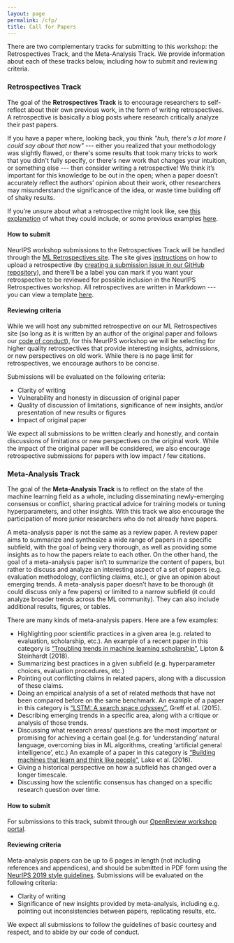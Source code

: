 ```yaml
---
layout: page
permalink: /cfp/
title: Call for Papers
---
```


There are two complementary tracks for submitting to this workshop: the Retrospectives Track, and the Meta-Analysis Track.  We provide information about each of these tracks below, including how to submit and reviewing criteria. 

### Retrospectives Track

The goal of the **Retrospectives Track** is to encourage researchers to self-reflect about their own previous work, in the form of writing retrospectives. A retrospective is basically a blog posts where research critically analyze their past papers. 

If you have a paper where, looking back, you think *"huh, there's a lot more I could say about that now"* ---  either you realized that your methodology was slightly flawed, or there's some results that took many tricks to work that you didn't fully specify, or there's new work that changes your intuition, or something else --- then consider writing a retrospective! We think it’s important for this knowledge to be out in the open; when a paper doesn’t accurately reflect the authors’ opinion about their work, other researchers may misunderstand the significance of the idea, or waste time building off of shaky results. 

If you’re unsure about what a retrospective might look like, see [this explanation](https://ml-retrospectives.github.io/how/) of what they could include, or some previous examples [here](https://ml-retrospectives.github.io/published_retrospectives/index.html). 

#### How to submit

NeurIPS workshop submissions to the Retrospectives Track will be handled through the [ML Retrospectives site](https://ml-retrospectives.github.io/). The site gives [instructions](https://ml-retrospectives.github.io/how/) on how to upload a retrospective (by [creating a submission issue in our GitHub repository](https://github.com/ml-retrospectives/ml-retrospectives.github.io/issues/new/choose)), and there’ll be a label you can mark if you want your retrospective to be reviewed for possible inclusion in the NeurIPS Retrospectives workshop. All retrospectives are written in Markdown --- you can view a template [here](https://ml-retrospectives.github.io/neurips2019/accepted_retrospectives/2099/retro-template/). 

#### Reviewing criteria

While we will host any submitted retrospective on our ML Retrospectives site (so long as it is written by an author of the original paper and follows our [code of conduct](https://ml-retrospectives.github.io/coc/)), for this NeurIPS workshop we will be selecting for higher quality retrospectives that provide interesting insights, admissions, or new perspectives on old work. While there is no page limit for retrospectives, we encourage authors to be concise. 

Submissions will be evaluated on the following criteria:
- Clarity of writing
- Vulnerability and honesty in discussion of original paper
- Quality of discussion of limitations, significance of new insights, and/or presentation of new results or figures 
- Impact of original paper 

We expect all submissions to be written clearly and honestly, and contain discussions of limitations or new perspectives on the original work. While the impact of the original paper will be considered, we also encourage retrospective submissions for papers with low impact / few citations. 


### Meta-Analysis Track

The goal of the **Meta-Analysis Track** is to reflect on the state of the machine learning field as a whole, including disseminating newly-emerging consensus or conflict, sharing practical advice for training models or tuning hyperparameters, and other insights. With this track we also encourage the participation of more junior researchers who do not already have papers. 

A meta-analysis paper is not the same as a review paper. A review paper aims to summarize and synthesize a wide range of papers in a specific subfield, with the goal of being very thorough, as well as providing some insights as to how the papers relate to each other. On the other hand, the goal of a meta-analysis paper isn’t to summarize the content of papers, but rather to discuss and analyze an interesting aspect of a set of papers (e.g. evaluation methodology, conflicting claims, etc.), or give an opinion about emerging trends.  A meta-analysis paper doesn’t have to be thorough (it could discuss only a few papers) or limited to a narrow subfield (it could analyze broader trends across the ML community). They can also include additional results, figures, or tables. 

There are many kinds of meta-analysis papers.  Here are a few examples:
- Highlighting poor scientific practices in a given area (e.g. related to evaluation, scholarship, etc.). An example of a recent paper in this category is [“Troubling trends in machine learning scholarship”](https://arxiv.org/pdf/1807.03341.pdf), Lipton & Steinhardt (2018). 
- Summarizing best practices in a given subfield (e.g. hyperparameter choices, evaluation procedures, etc.) 
- Pointing out conflicting claims in related papers, along with a discussion of these claims.
- Doing an empirical analysis of a set of related methods that have not been compared before on the same benchmark. An example of a paper in this category is [“LSTM: A search space odyssey”](https://arxiv.org/pdf/1503.04069.pdf), Greff et al. (2015). 
- Describing emerging trends in a specific area, along with a critique or analysis of those trends. 
- Discussing what research areas/ questions are the most important or promising for achieving a certain goal (e.g. for ‘understanding’ natural language, overcoming bias in ML algorithms, creating ‘artificial general intelligence’, etc.) An example of a paper in this category is [“Building machines that learn and think like people”](https://arxiv.org/pdf/1604.00289.pdf), Lake et al. (2016). 
- Giving a historical perspective on how a subfield has changed over a longer timescale. 
- Discussing how the scientific consensus has changed on a specific research question over time.


#### How to submit

For submissions to this track, submit through our [OpenReview workshop portal](https://openreview.net/group?id=NeurIPS.cc/2019/Workshop/Retrospectives). 

#### Reviewing criteria

Meta-analysis papers can be up to 6 pages in length (not including references and appendices), and should be submitted in PDF form using the [NeurIPS 2019 style guidelines](https://neurips.cc/Conferences/2019/PaperInformation/StyleFiles). Submissions will be evaluated on the following criteria: 
- Clarity of writing
- Significance of new insights provided by meta-analysis, including e.g. pointing out inconsistencies between papers, replicating results, etc. 

We expect all submissions to follow the guidelines of basic courtesy and respect, and to abide by our code of conduct. 

